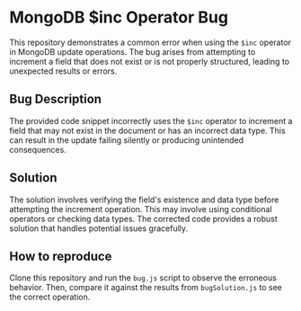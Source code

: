 # MongoDB $inc Operator Bug
This repository demonstrates a common error when using the `$inc` operator in MongoDB update operations. The bug arises from attempting to increment a field that does not exist or is not properly structured, leading to unexpected results or errors.

## Bug Description
The provided code snippet incorrectly uses the `$inc` operator to increment a field that may not exist in the document or has an incorrect data type. This can result in the update failing silently or producing unintended consequences.

## Solution
The solution involves verifying the field's existence and data type before attempting the increment operation.  This may involve using conditional operators or checking data types.  The corrected code provides a robust solution that handles potential issues gracefully.

## How to reproduce
Clone this repository and run the `bug.js` script to observe the erroneous behavior. Then, compare it against the results from `bugSolution.js` to see the correct operation.

